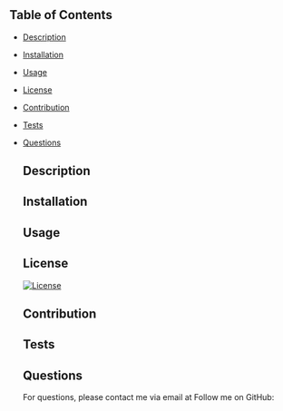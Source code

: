 # 
  ## Table of Contents
- [Description](#description)
- [Installation](#installation)
- [Usage](#usage)
- [License](#license)
- [Contribution](#contribution)
- [Tests](#tests)
- [Questions](#questions)
  ## Description
  
  ## Installation
  
  ## Usage
  
  ## License
  [![License](https://img.shields.io/badge/License-Apache%202.0-blue.svg)](https://opensource.org/licenses/Apache-2.0)
  ## Contribution
  
  ## Tests
  
  ## Questions
  For questions, please contact me via email at 
  Follow me on GitHub: 

